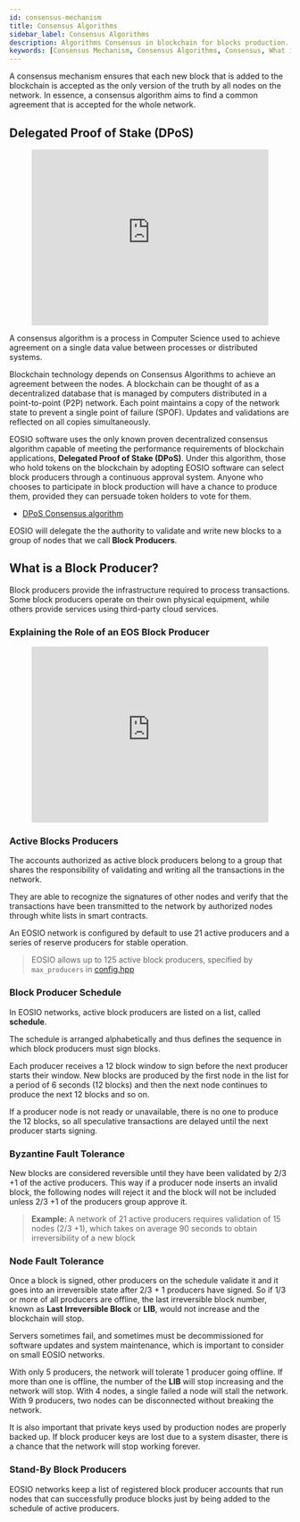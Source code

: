 ```yaml
---
id: consensus-mechanism
title: Consensus Algorithms
sidebar_label: Consensus Algorithms
description: Algorithms Consensus in blockchain for blocks production.
keywords: [Consensus Mechanism, Consensus Algorithms, Consensus, What is a consensus algorithm, What is a consensus algorithm for blocks production, What is a consensus algorithm for, EOS, EOS Costa Rica]
---
```


A consensus mechanism ensures that each new block that is added to the blockchain is accepted as the only version of the truth by all nodes on the network. In essence, a consensus algorithm aims to find a common agreement that is accepted for the whole network.

## Delegated Proof of Stake (DPoS)

<figure class="video_container">
  <iframe width="100%"  height="315" src="https://www.youtube.com/embed/OVKAOwzAwHI" frameborder="0" allowfullscreen="true"> </iframe>
</figure>

A consensus algorithm is a process in Computer Science used to achieve agreement on a single data value between processes or distributed systems.

Blockchain technology depends on Consensus Algorithms to achieve an agreement between the nodes. A blockchain can be thought of as a decentralized database that is managed by computers distributed in a point-to-point (P2P) network. Each point maintains a copy of the network state to prevent a single point of failure (SPOF). Updates and validations are reflected on all copies simultaneously.

EOSIO software uses the only known proven decentralized consensus algorithm capable of meeting the performance requirements of blockchain applications, **Delegated Proof of Stake (DPoS)**. Under this algorithm, those who hold tokens on the blockchain by adopting EOSIO software can select block producers through a continuous approval system. Anyone who chooses to participate in block production will have a chance to produce them, provided they can persuade token holders to vote for them.

 - [DPoS Consensus algorithm](https://steemit.com/dpos/@dantheman/dpos-consensus-algorithm-this-missing-white-paper)

EOSIO will delegate the the authority to validate and write new blocks to a group of nodes that we call **Block Producers**.

## What is a Block Producer?

Block producers provide the infrastructure required to process transactions. Some block producers operate on their own physical equipment, while others provide services using third-party cloud services.

### Explaining the Role of an EOS Block Producer

<figure class="video_container">
  <iframe width="100%"  height="315" src="https://www.youtube.com/embed/YLt5uexD9gg" frameborder="0" allowfullscreen="true"> </iframe>
</figure>


### Active Blocks Producers

The accounts authorized as active block producers belong to a group that shares the responsibility of validating and writing all the transactions in the network.

They are able to recognize the signatures of other nodes and verify that the transactions have been transmitted to the network by authorized nodes through white lists in smart contracts.

An EOSIO network is configured by default to use 21 active producers and a series of reserve producers for stable operation.

> EOSIO allows up to 125 active block producers, specified by `max_producers` in [config.hpp](https://github.com/EOSIO/eos/blob/master/libraries/chain/include/eosio/chain/config.hpp#L106)

### Block Producer Schedule

In EOSIO networks, active block producers are listed on a list, called **schedule**.

The schedule is arranged alphabetically and thus defines the sequence in which block producers must sign blocks.

Each producer receives a 12 block window to sign before the next producer starts their window. New blocks are produced by the first node in the list for a period of 6 seconds (12 blocks) and then the next node continues to produce the next 12 blocks and so on.

If a producer node is not ready or unavailable, there is no one to produce the 12 blocks, so all speculative transactions are delayed until the next producer starts signing.

### Byzantine Fault Tolerance

New blocks are considered reversible until they have been validated by 2/3 +1 of the active producers. This way if a producer node inserts an invalid block, the following nodes will reject it and the block will not be included unless 2/3 +1 of the producers group approve it.

> **Example:** A network of 21 active producers requires validation of 15 nodes (2/3 +1), which takes on average 90 seconds to obtain irreversibility of a new block

### Node Fault Tolerance

Once a block is signed, other producers on the schedule validate it and it goes into an irreversible state after 2/3 + 1 producers have signed. So if 1/3 or more of all producers are offline, the last irreversible block number, known as **Last Irreversible Block** or **LIB**, would not increase and the blockchain will stop.

Servers sometimes fail, and sometimes must be decommissioned for software updates and system maintenance, which is important to consider on small EOSIO networks.

With only 5 producers, the network will tolerate 1 producer going offline. If more than one is offline, the number of the **LIB** will stop increasing and the network will stop. With 4 nodes, a single failed a node will stall the network. With 9 producers, two nodes can be disconnected without breaking the network.

It is also important that private keys used by production nodes are properly backed up. If block producer keys are lost due to a system disaster, there is a chance that the network will stop working forever.

### Stand-By Block Producers

EOSIO networks keep a list of registered block producer accounts that run nodes that can successfully produce blocks just by being added to the schedule of active producers.

